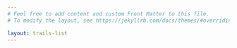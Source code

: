 ```yaml
---
# Feel free to add content and custom Front Matter to this file.
# To modify the layout, see https://jekyllrb.com/docs/themes/#overriding-theme-defaults

layout: trails-list
---
```

